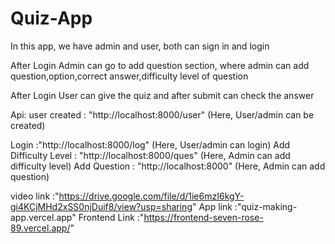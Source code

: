 <h1>Quiz-App</h1>
<p>In this app, we have admin and user, both can sign in and login </p>
<p> After Login Admin can go to add question section, where admin can add question,option,correct answer,difficulty level of question</p>
<p>After Login User can give the quiz and after submit can check the answer</p>

Api:
user created : "http://localhost:8000/user" (Here, User/admin can be created)

Login :"http://localhost:8000/log" (Here, User/admin can login)
Add Difficulty Level : "http://localhost:8000/ques" (Here, Admin can add difficulty level)
Add Question : "http://localhost:8000" (Here, Admin can add question)

video link :"https://drive.google.com/file/d/1ie6mzI6kgY-gi4KCjMHd2xSS0njDuif8/view?usp=sharing"
App link :"quiz-making-app.vercel.app"
Frontend Link :"https://frontend-seven-rose-89.vercel.app/"
